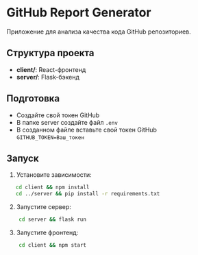 # GitHub Report Generator

Приложение для анализа качества кода GitHub репозиториев.

## Структура проекта
- **client/**: React-фронтенд
- **server/**: Flask-бэкенд

## Подготовка
- Создайте свой токен GitHub
- В папке server создайте файл `.env`
- В созданном файле вставьте свой токен GitHub `GITHUB_TOKEN=Ваш_токен`

## Запуск
1. Установите зависимости:
```bash
   cd client && npm install
   cd ../server && pip install -r requirements.txt
```

2. Запустите сервер:
```bash
    cd server && flask run
```

3. Запустите фронтенд:
```bash
    cd client && npm start
```